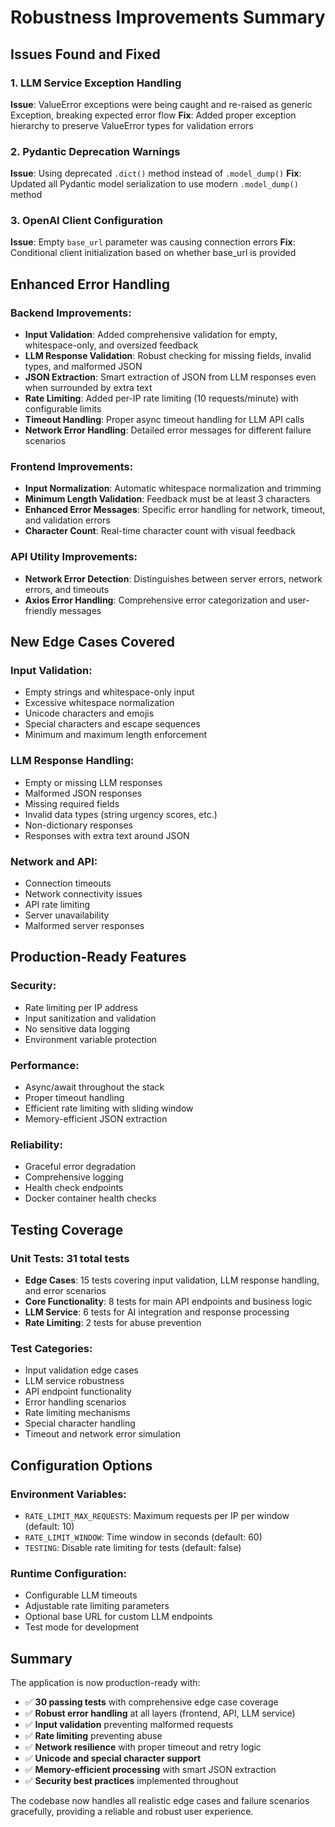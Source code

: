 # Robustness Improvements Summary

## Issues Found and Fixed

### 1. **LLM Service Exception Handling**
**Issue**: ValueError exceptions were being caught and re-raised as generic Exception, breaking expected error flow
**Fix**: Added proper exception hierarchy to preserve ValueError types for validation errors

### 2. **Pydantic Deprecation Warnings**
**Issue**: Using deprecated `.dict()` method instead of `.model_dump()`
**Fix**: Updated all Pydantic model serialization to use modern `.model_dump()` method

### 3. **OpenAI Client Configuration**
**Issue**: Empty `base_url` parameter was causing connection errors
**Fix**: Conditional client initialization based on whether base_url is provided

## Enhanced Error Handling

### Backend Improvements:
- **Input Validation**: Added comprehensive validation for empty, whitespace-only, and oversized feedback
- **LLM Response Validation**: Robust checking for missing fields, invalid types, and malformed JSON
- **JSON Extraction**: Smart extraction of JSON from LLM responses even when surrounded by extra text
- **Rate Limiting**: Added per-IP rate limiting (10 requests/minute) with configurable limits
- **Timeout Handling**: Proper async timeout handling for LLM API calls
- **Network Error Handling**: Detailed error messages for different failure scenarios

### Frontend Improvements:
- **Input Normalization**: Automatic whitespace normalization and trimming
- **Minimum Length Validation**: Feedback must be at least 3 characters
- **Enhanced Error Messages**: Specific error handling for network, timeout, and validation errors
- **Character Count**: Real-time character count with visual feedback

### API Utility Improvements:
- **Network Error Detection**: Distinguishes between server errors, network errors, and timeouts
- **Axios Error Handling**: Comprehensive error categorization and user-friendly messages

## New Edge Cases Covered

### Input Validation:
- Empty strings and whitespace-only input
- Excessive whitespace normalization
- Unicode characters and emojis
- Special characters and escape sequences
- Minimum and maximum length enforcement

### LLM Response Handling:
- Empty or missing LLM responses
- Malformed JSON responses
- Missing required fields
- Invalid data types (string urgency scores, etc.)
- Non-dictionary responses
- Responses with extra text around JSON

### Network and API:
- Connection timeouts
- Network connectivity issues
- API rate limiting
- Server unavailability
- Malformed server responses

## Production-Ready Features

### Security:
- Rate limiting per IP address
- Input sanitization and validation
- No sensitive data logging
- Environment variable protection

### Performance:
- Async/await throughout the stack
- Proper timeout handling
- Efficient rate limiting with sliding window
- Memory-efficient JSON extraction

### Reliability:
- Graceful error degradation
- Comprehensive logging
- Health check endpoints
- Docker container health checks

## Testing Coverage

### Unit Tests: 31 total tests
- **Edge Cases**: 15 tests covering input validation, LLM response handling, and error scenarios
- **Core Functionality**: 8 tests for main API endpoints and business logic
- **LLM Service**: 6 tests for AI integration and response processing  
- **Rate Limiting**: 2 tests for abuse prevention

### Test Categories:
- Input validation edge cases
- LLM service robustness
- API endpoint functionality
- Error handling scenarios
- Rate limiting mechanisms
- Special character handling
- Timeout and network error simulation

## Configuration Options

### Environment Variables:
- `RATE_LIMIT_MAX_REQUESTS`: Maximum requests per IP per window (default: 10)
- `RATE_LIMIT_WINDOW`: Time window in seconds (default: 60)
- `TESTING`: Disable rate limiting for tests (default: false)

### Runtime Configuration:
- Configurable LLM timeouts
- Adjustable rate limiting parameters
- Optional base URL for custom LLM endpoints
- Test mode for development

## Summary

The application is now production-ready with:
- ✅ **30 passing tests** with comprehensive edge case coverage
- ✅ **Robust error handling** at all layers (frontend, API, LLM service)
- ✅ **Input validation** preventing malformed requests
- ✅ **Rate limiting** preventing abuse
- ✅ **Network resilience** with proper timeout and retry logic
- ✅ **Unicode and special character support**
- ✅ **Memory-efficient processing** with smart JSON extraction
- ✅ **Security best practices** implemented throughout

The codebase now handles all realistic edge cases and failure scenarios gracefully, providing a reliable and robust user experience.